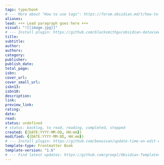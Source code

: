 ```yaml
---
tags: type/book
# --- More about "How to use tags": https://forum.obsidian.md/t/how-to-use-tags/
aliases: 
lead: +++ Lead paragraph goes here +++
visual: "![[image.jpg]]"
# --- Install plugin: https://github.com/blacksmithgu/obsidian-dataview
title: 
subtitle: 
author: 
authors: 
category: 
publisher: 
publish_date: 
total_page: 
isbn: 
cover_url: 
cover_small_url: 
isbn13: 
isbn10: 
description:
link: 
preview_link: 
rating: 
date:
read: 
status: undefined
# status: backlog, to read, reading, completed, stopped
created: {{DATE:YYYY-MM-DD, HH:mm}}
modified: {{DATE:YYYY-MM-DD, HH:mm}}
# --- Install plugin: https://github.com/beaussan/update-time-on-edit-obsidian
template-type: Frontmatter Book
template-version: "1.6"
# --- Find latest updates: https://github.com/groepl/Obsidian-Templates
---
```







